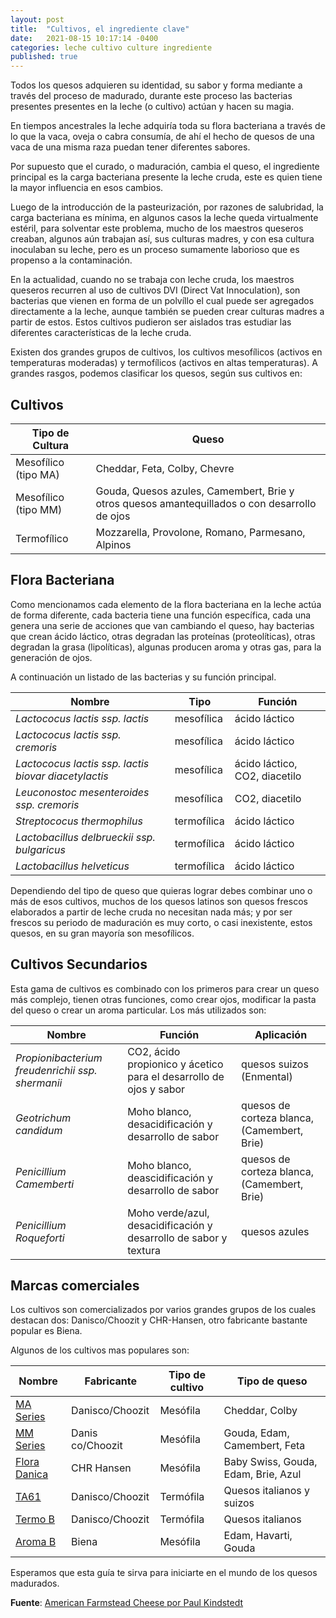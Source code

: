 ```yaml
---
layout: post
title:  "Cultivos, el ingrediente clave"
date:   2021-08-15 10:17:14 -0400
categories: leche cultivo culture ingrediente
published: true
---
```


Todos los quesos adquieren su identidad, su sabor y forma mediante a través del proceso de madurado, durante este proceso las bacterias presentes presentes en la leche (o cultivo) actúan y hacen su magia.

En tiempos ancestrales la leche adquiría toda su flora bacteriana a través de lo que la vaca, oveja o cabra consumía, de ahí el hecho de quesos de una vaca de una misma raza puedan tener diferentes sabores.

Por supuesto que el curado, o maduración, cambia el queso, el ingrediente principal es la carga bacteriana presente la leche cruda, este es quien tiene la mayor influencia en esos cambios.

Luego de la introducción de la pasteurización, por razones de salubridad, la carga bacteriana es mínima, en algunos casos la leche queda virtualmente estéril, para solventar este problema, mucho de los maestros queseros creaban, algunos aún trabajan así, sus culturas madres, y con esa cultura inoculaban su leche, pero es un proceso sumamente laborioso que es propenso a la contaminación.

En la actualidad, cuando no se trabaja con leche cruda, los maestros queseros recurren al uso de cultivos DVI (Direct Vat Innoculation), son bacterias que vienen en forma de un polvíllo el cual puede ser agregados directamente a la leche, aunque también se pueden crear culturas madres a partir de estos. Estos cultivos pudieron ser aislados tras estudiar las diferentes características de la leche cruda.

Existen dos grandes grupos de cultivos, los cultivos mesofílicos (activos en temperaturas moderadas) y termofílicos (activos en altas temperaturas). A grandes rasgos, podemos clasificar los quesos, según sus cultivos en:

## Cultivos

Tipo de Cultura | Queso 
------------| ------------|
Mesofílico (tipo MA) | Cheddar, Feta, Colby, Chevre 
Mesofílico (tipo MM) | Gouda, Quesos azules, Camembert, Brie y otros quesos amantequillados o con desarrollo de ojos
Termofílico | Mozzarella, Provolone, Romano, Parmesano, Alpinos 

## Flora Bacteriana

Como mencionamos cada elemento de la flora bacteriana en la leche actúa de forma diferente, cada bacteria tiene una función específica, cada una genera una serie de acciones que van cambiando el queso, hay bacterias que crean ácido láctico, otras degradan las proteínas (proteolíticas), otras degradan la grasa (lipolíticas), algunas producen aroma y otras gas, para la generación de ojos.

A continuación un listado de las bacterias y su función principal.

Nombre | Tipo | Función 
------------| ------------| ------------|
*Lactococus lactis ssp. lactis* | mesofílica | ácido láctico
*Lactococus lactis ssp. cremoris* | mesofílica | ácido láctico
*Lactococus lactis ssp. lactis biovar diacetylactis* | mesofílica | ácido láctico, CO2, diacetilo
*Leuconostoc mesenteroides ssp. cremoris* | mesofílica | CO2, diacetilo 
*Streptococus thermophilus*| termofílica | ácido láctico
*Lactobacillus delbrueckii ssp. bulgaricus*| termofílica | ácido láctico
*Lactobacillus helveticus* | termofílica | ácido láctico

Dependiendo del tipo de queso que quieras lograr debes combinar uno o más de esos cultivos, muchos de los quesos latinos son quesos frescos elaborados a partir de leche cruda no necesitan nada más; y por ser frescos su periodo de maduración es muy corto, o casi inexistente, estos quesos, en su gran mayoría son mesofílicos.

## Cultivos Secundarios

Esta gama de cultivos es combinado con los primeros para crear un queso más complejo, tienen otras funciones, como crear ojos, modificar la pasta del queso o crear un aroma particular. Los más utilizados son:

Nombre | Función | Aplicación 
------------| ------------| ------------|
*Propionibacterium freudenrichii ssp. shermanii* | CO2, ácido propionico y ácetico para el desarrollo de ojos y sabor | quesos suizos (Enmental)
*Geotrichum candidum* | Moho blanco, desacidificación y desarrollo de sabor | quesos de corteza blanca, (Camembert, Brie)
*Penicillium Camemberti* | Moho blanco, deascidificación y desarrollo de sabor | quesos de corteza blanca, (Camembert, Brie)
*Penicillium Roqueforti* | Moho verde/azul, desacidificación y desarrollo de sabor y textura | quesos azules 

## Marcas comerciales

Los cultivos son comercializados por varios grandes grupos de los cuales destacan dos: Danisco/Choozit y CHR-Hansen, otro fabricante bastante popular es Biena.

Algunos de los cultivos mas populares son:

Nombre | Fabricante | Tipo de cultivo | Tipo de queso
------------| ------------|  ------------| ------------|
[MA Series](https://www.getculture.com/MA-11.html) | Danisco/Choozit | Mesófila | Cheddar, Colby
[MM Series](https://www.getculture.com/MM-Series1.html) | Danis co/Choozit | Mesófila | Gouda, Edam, Camembert, Feta
[Flora Danica](https://www.getculture.com/Flora-Danica.html) | CHR Hansen | Mesófila | Baby Swiss, Gouda, Edam, Brie, Azul
[TA61](https://www.getculture.com/TA-61.html) | Danisco/Choozit | Termófila | Quesos italianos y suizos
[Termo B](https://www.getculture.com/Thermo-B.html) | Danisco/Choozit | Termófila | Quesos italianos
[Aroma B](https://www.getculture.com/Aroma-B.html) | Biena | Mesófila | Edam, Havarti, Gouda

Esperamos que esta guía te sirva para iniciarte en el mundo de los quesos madurados.

**Fuente**: [American Farmstead Cheese por Paul Kindstedt](https://www.amazon.com/American-Farmstead-Cheese-Complete-Selling/dp/1603587330)